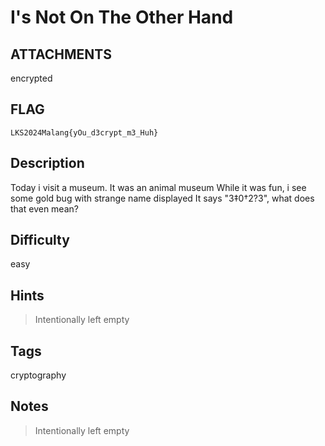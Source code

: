# I's Not On The Other Hand

## ATTACHMENTS

encrypted

## FLAG

```console
LKS2024Malang{yOu_d3crypt_m3_Huh}
```

## Description

Today i visit a museum. It was an animal museum
While it was fun, i see some gold bug with strange name displayed
It says "3‡0†2?3", what does that even mean?

## Difficulty

easy

## Hints
>
> Intentionally left empty

## Tags

cryptography

## Notes
>
> Intentionally left empty
